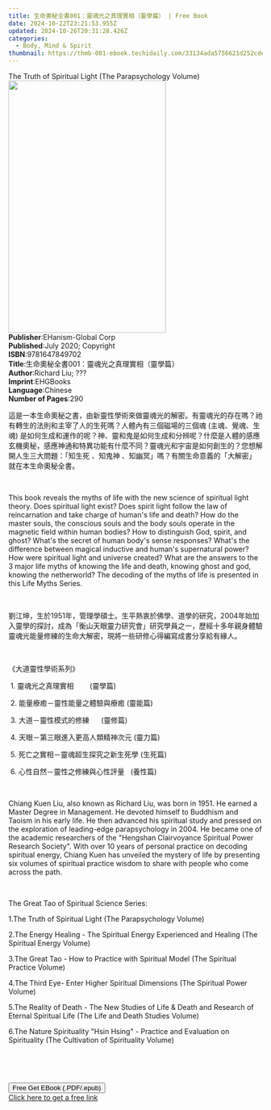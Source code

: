 ```yaml
---
title: 生命奧秘全書001：靈魂光之真理實相（靈學篇） | Free Book
date: 2024-10-22T23:21:53.955Z
updated: 2024-10-26T20:31:28.426Z
categories:
  - Body, Mind & Spirit
thumbnail: https://thmb-001-ebook.techidaily.com/33134ada5756621d252cdef4196e49ff6386e253ad60d620011272aca6859749.jpg
---
```

<main id="book-container">
  <div class="flex flex-col">
    <div class="book-brief flex-1 py-6 px-4 sm:p-6 md:py-10 md:px-8">
      <!-- brief-->
      <div class="book-brief-main">
        The Truth of Spiritual Light (The Parapsychology Volume)
      </div>
    </div>
    <div
      class="book-meta-info flex-1 grid gap-4 col-start-1 col-end-3 row-start-1 sm:mb-6 sm:grid-cols-4 lg:gap-6 lg:col-start-2 lg:row-end-6 lg:row-span-6 lg:mb-0"
    >
      <div
        class="book-meta-info-left place-content-center mt-4 p-4 text-sm leading-6 col-start-2 col-span-2 dark:text-slate-400"
      >
        <img
          class="w-full h-500 object-cover rounded-lg sm:h-255 sm:col-span-2 lg:col-span-full"
          src="https://img-001-ebook.techidaily.com/1bb0d02b383ae1de4a75e45c6e17e26417b6c6b24ec2b34f31697b4f481af358.jpg"
          alt=""
          width="312"
          height="500"
        />
      </div>
      <div
        class="book-meta-info-right mt-2 col-start-1 row-start-2 col-span-3 self-center"
      >
        <!-- meta data  -->
        <div class="flex flex-col px-4 md:px-8">
          <div class="flex-1">
            <strong>Publisher</strong>:<span class="px-2"
              >EHanism-Global Corp</span
            >
          </div>
          <div class="flex-1">
            <strong>Published</strong>:<span class="px-2"
              >July 2020; Copyright</span
            >
          </div>
          <div class="flex-1">
            <strong>ISBN</strong>:<span class="px-2">9781647849702</span>
          </div>
          <div class="flex-1">
            <strong>Title</strong>:<span class="px-2"
              >生命奧秘全書001：靈魂光之真理實相（靈學篇）</span
            >
          </div>
          <div class="flex-1">
            <strong>Author</strong>:<span class="px-2">Richard Liu; ???</span>
          </div>
          <div class="flex-1">
            <strong>Imprint</strong>:<span class="px-2">EHGBooks</span>
          </div>
          <div class="flex-1">
            <strong>Language</strong>:<span class="px-2">Chinese</span>
          </div>
          <div class="flex-1">
            <strong>Number of Pages</strong>:<span class="px-2">290</span>
          </div>
        </div>
      </div>
    </div>
    <div class="book-description flex-1 py-6 px-4 sm:p-6 md:py-10 md:px-8">
      <div class="book-description-main">
        <div accordion-content="" id="description">
          <p>
            這是一本生命奧秘之書，由新靈性學術來做靈魂光的解密。有靈魂光的存在嗎？祂有轉生的法則和主宰了人的生死嗎？人體內有三個磁場的三個魂
            (主魂、覺魂、生魂)
            是如何生成和運作的呢？神、靈和鬼是如何生成和分辨呢？什麼是人體的感應玄機奧秘，感應神通和特異功能有什麼不同？靈魂光和宇宙是如何創生的？您想解開人生三大問題：「知生死
            、知鬼神 、知幽冥」嗎？有關生命意義的「大解密」就在本生命奧秘全書。
          </p>
          <p><br /></p>
          <p>
            This book reveals the myths of life with the new science of
            spiritual light theory. Does spiritual light exist? Does spirit
            light follow the law of reincarnation and take charge of human's
            life and death? How do the master souls, the conscious souls and the
            body souls operate in the magnetic field within human bodies? How to
            distinguish God, spirit, and ghost? What's the secret of human
            body's sense responses? What's the difference between magical
            inductive and human's supernatural power? How were spiritual light
            and universe created? What are the answers to the 3 major life myths
            of knowing the life and death, knowing ghost and god, knowing the
            netherworld? The decoding of the myths of life is presented in this
            Life Myths Series.&nbsp;
          </p>
          <p><br /></p>
          <p>
            劉江坤，生於1951年，管理學碩士。生平熱衷於佛學、道學的研究，2004年始加入靈學的探討，成為「衡山天眼靈力研究會」研究學員之一，歷經十多年親身體驗靈魂光能量修練的生命大解密，現將一些研修心得編寫成書分享給有緣人。
          </p>
          <p><br /></p>
          <p>《大道靈性學術系列》</p>
          <p>
            &nbsp;1.
            靈魂光之真理實相&nbsp;&nbsp;&nbsp;&nbsp;&nbsp;&nbsp;&nbsp;&nbsp;(靈學篇)
          </p>
          <p>&nbsp;2. 能量療癒－靈性能量之體驗與療癒&nbsp;(靈能篇)</p>
          <p>
            &nbsp;3.
            大道－靈性模式的修練&nbsp;&nbsp;&nbsp;&nbsp;&nbsp;&nbsp;(靈修篇)
          </p>
          <p>&nbsp;4. 天眼－第三眼進入更高人類精神次元 (靈力篇)</p>
          <p>&nbsp;5. 死亡之實相－靈魂超生探究之新生死學 (生死篇)</p>
          <p>
            &nbsp;6. 心性自然－靈性之修練與心性評量&nbsp;&nbsp;&nbsp;(養性篇)
          </p>
          <p><br /></p>
          <p>
            Chiang Kuen Liu, also known as Richard Liu, was born in 1951. He
            earned a Master Degree in Management. He devoted himself to Buddhism
            and Taoism in his early life. He then advanced his spiritual study
            and pressed on the exploration of leading-edge parapsychology in
            2004. He became one of the academic researchers of the "Hengshan
            Clairvoyance Spiritual Power Research Society". With over 10 years
            of personal practice on decoding spiritual energy, Chiang Kuen has
            unveiled the mystery of life by presenting six volumes of spiritual
            practice wisdom to share with people who come across the path.&nbsp;
          </p>
          <p><br /></p>
          <p>The Great Tao of Spiritual Science Series:</p>
          <p>1.The Truth of Spiritual Light (The Parapsychology Volume)</p>
          <p>
            2.The Energy Healing - The Spiritual Energy Experienced and Healing
            (The Spiritual Energy Volume)
          </p>
          <p>
            3.The Great Tao - How to Practice with Spiritual Model (The
            Spiritual Practice Volume)
          </p>
          <p>
            4.The Third Eye- Enter Higher Spiritual Dimensions (The Spiritual
            Power Volume)
          </p>
          <p>
            5.The Reality of Death - The New Studies of Life &amp; Death and
            Research of Eternal Spiritual Life (The Life and Death Studies
            Volume)
          </p>
          <p>
            6.The Nature Spirituality "Hsin Hsing" - Practice and Evaluation on
            Spirituality (The Cultivation of Spirituality Volume)
          </p>
          <p><br /></p>
          <p><br /></p>
        </div>
        <div class="accordion-fader"></div>
      </div>
    </div>
    <div class="book-excerpts flex-1 py-6 px-4 sm:p-6 md:py-10 md:px-8"></div>
    <div
      class="book-about-author flex-1 py-6 px-4 sm:p-6 md:py-10 md:px-8"
    ></div>
    <div class="book-free-get flex-1 py-6 px-4 sm:p-6 md:py-10 md:px-8">
      <button
        id="btn-free-get"
        class="bg-blue-500 hover:bg-blue-700 text-white font-bold py-2 px-4 rounded"
      >
        Free Get EBook (.PDF/.epub)
      </button>
      <div id="countdown-display" class="px-2 text-lg mt-2"></div>
      <a
        id="free-link"
        class="hidden bg-blue-500 hover:bg-blue-700 text-white font-bold py-2 px-4 rounded"
        href="https://www.ebooks.com/en-us/book/210065024/001/richard-liu/"
        target="_blank"
        >Click here to get a free link</a
      >
    </div>
    <script>
      let countdownTime = 0;
      let countdownInterval = null;
      document
        .getElementById('btn-free-get')
        .addEventListener('click', startCountdown);
      function startCountdown() {
        countdownTime = new Date().getTime() + 60000 * 3;
        countdownInterval = setInterval(updateCountdown, 1000);
        document.getElementById('btn-free-get').disabled = true;
        document
          .getElementById('btn-free-get')
          .classList.add('bg-gray-500', 'cursor-not-allowed');
      }
      function updateCountdown() {
        let currentTime = new Date().getTime();
        let timeLeft = countdownTime - currentTime;
        let secondsLeft = Math.floor(timeLeft / 1000);
        document.getElementById('countdown-display').innerHTML =
          `Remaining time: ${secondsLeft} seconds.`;
        if (secondsLeft <= 0) {
          clearInterval(countdownInterval);
          document.getElementById('btn-free-get').classList.add('hidden');
          document.getElementById('free-link').classList.remove('hidden');
          document.getElementById('countdown-display').innerHTML = '';
        }
      }
    </script>
  </div>
</main>

<ins class="adsbygoogle"
      style="display:block"
      data-ad-client="ca-pub-7571918770474297"
      data-ad-slot="8358498916"
      data-ad-format="auto"
      data-full-width-responsive="true"></ins>
    